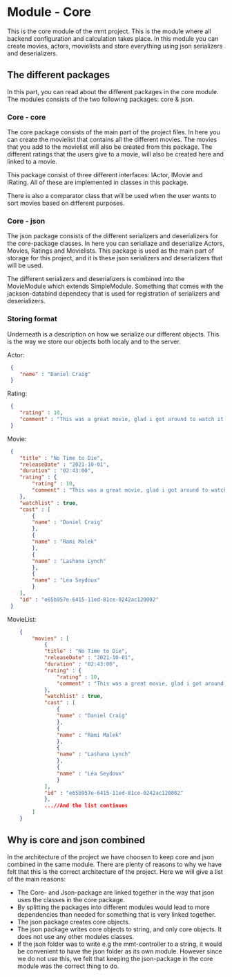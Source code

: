 # Module - Core
This is the core module of the mmt project. This is the module where all backend configuration and calculation takes place. In this module you can create movies, actors, movielists and store everything using json serializers and deserializers.

## The different packages
In this part, you can read about the different packages in the core module. The modules consists of the two following packages: core & json.

### Core - core
The core package consists of the main part of the project files. In here you can create the movielist that contains all the different movies. The movies that you add to the movielist will also be created from this package. The different ratings that the users give to a movie, will also be created here and linked to a movie.

This package consist of three different interfaces: IActor, IMovie and IRating. All of these are implemented in classes in this package.

There is also a comparator class that will be used when the user wants to sort movies based on different purposes.

### Core - json
The json package consists of the different serializers and deserializers for the core-package classes. In here you can serialiaze and deserialize Actors, Movies, Ratings and Movielists. This package is used as the main part of storage for this project, and it is these json serializers and deserializers that will be used.

The different serializers and deserializers is combined into the MovieModule which extends SimpleModule. Something that comes with the jackson-databind dependecy that is used for registration of serializers and deserializers.

### Storing format
Underneath is a description on how we serialize our different objects. This is the way we store our objects both localy and to the server.

Actor:
```json
 {
    "name" : "Daniel Craig"
 }
```

Rating:
```json
 {
    "rating" : 10,
    "comment" : "This was a great movie, glad i got around to watch it!"
 }
```

Movie:
```json
 {
    "title" : "No Time to Die",
    "releaseDate" : "2021-10-01",
    "duration" : "02:43:00",
    "rating" : {
        "rating" : 10,
        "comment" : "This was a great movie, glad i got around to watch it!"
    },
    "watchlist" : true,
    "cast" : [
        {
        "name" : "Daniel Craig"
        },
        {
        "name" : "Rami Malek"
        },
        {
        "name" : "Lashana Lynch"
        },
        {
        "name" : "Léa Seydoux"
        }
    ],
    "id" : "e65b957e-6415-11ed-81ce-0242ac120002"
 }
```

MovieList:
```json
    {
        "movies" : [
            {
            "title" : "No Time to Die",
            "releaseDate" : "2021-10-01",
            "duration" : "02:43:00",
            "rating" : {
                "rating" : 10,
                "comment" : "This was a great movie, glad i got around to watch it!"
            },
            "watchlist" : true,
            "cast" : [
                {
                "name" : "Daniel Craig"
                },
                {
                "name" : "Rami Malek"
                },
                {
                "name" : "Lashana Lynch"
                },
                {
                "name" : "Léa Seydoux"
                }
            ],
            "id" : "e65b957e-6415-11ed-81ce-0242ac120002"
            }, 
            ...//And the list continues
        ]
    }
```

## Why is core and json combined
In the architecture of the project we have choosen to keep core and json combined in the same module. There are plenty of reasons to why we have felt that this is the correct architecture of the project. Here we will give a list of the main reasons:

- The Core- and Json-package are linked together in the way that json uses the classes in the core package.
- By splitting the packages into different modules would lead to more dependencies than needed for something that is very linked together.
- The json package creates core objects.
- The json package writes core objects to string, and only core objects. It does not use any other modules classes.
- If the json folder was to write e.g the mmt-controller to a string, it would be convenient to have the json folder as its own module. However since we do not use this, we felt that keeping the json-package in the core module was the correct thing to do.
